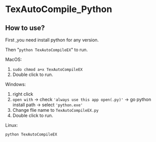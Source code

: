 # TexAutoCompile_Python

## How to use?

First ,you need install python for any version.

Then "`python TexAutoCompileEX`" to run.

MacOS:

1. `sudo chmod a+x TexAutoCompileEX`
2. Double click to run.

Windows:

1. right click
2. `open with` -> check `'always use this app open(.py)'` -> go python install path -> select `'python.exe'`
3. Change flie name to `TexAutoCompileEX.py`
4. Double click to run.

Linux:

  `python TexAutoCompileEX`
